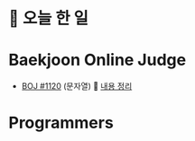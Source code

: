 # :thought_balloon: __오늘 한 일__

# __Baekjoon Online Judge__
* [BOJ #1120](https://www.acmicpc.net/problem/1120) (문자열)
:link: [내용 정리](https://github.com/seungrokoh/Beakjoon_OnlineJudge/tree/master/%231120/README.md)
# __Programmers__
